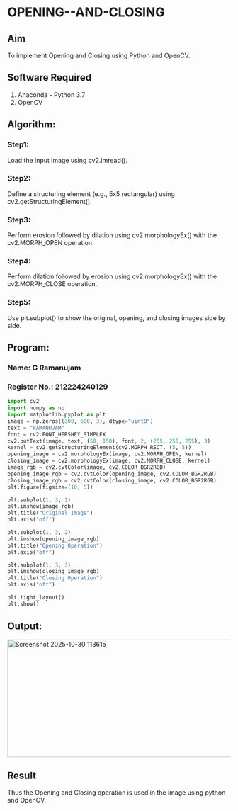 # OPENING--AND-CLOSING
## Aim
To implement Opening and Closing using Python and OpenCV.

## Software Required
1. Anaconda - Python 3.7
2. OpenCV
## Algorithm:
### Step1:
Load the input image using cv2.imread().

### Step2:
Define a structuring element (e.g., 5x5 rectangular) using cv2.getStructuringElement().

### Step3:
Perform erosion followed by dilation using cv2.morphologyEx() with the cv2.MORPH_OPEN operation.

### Step4:
Perform dilation followed by erosion using cv2.morphologyEx() with the cv2.MORPH_CLOSE operation.

### Step5:
Use plt.subplot() to show the original, opening, and closing images side by side.

## Program:
### Name: G Ramanujam
### Register No.: 212224240129
``` Python
import cv2
import numpy as np
import matplotlib.pyplot as plt
image = np.zeros((300, 600, 3), dtype="uint8")
text = "RAMANUJAM"
font = cv2.FONT_HERSHEY_SIMPLEX
cv2.putText(image, text, (50, 150), font, 2, (255, 255, 255), 3)
kernel = cv2.getStructuringElement(cv2.MORPH_RECT, (5, 5))
opening_image = cv2.morphologyEx(image, cv2.MORPH_OPEN, kernel)
closing_image = cv2.morphologyEx(image, cv2.MORPH_CLOSE, kernel)
image_rgb = cv2.cvtColor(image, cv2.COLOR_BGR2RGB)
opening_image_rgb = cv2.cvtColor(opening_image, cv2.COLOR_BGR2RGB)
closing_image_rgb = cv2.cvtColor(closing_image, cv2.COLOR_BGR2RGB)
plt.figure(figsize=(10, 5))

plt.subplot(1, 3, 1)
plt.imshow(image_rgb)
plt.title("Original Image")
plt.axis("off")

plt.subplot(1, 3, 2)
plt.imshow(opening_image_rgb)
plt.title("Opening Operation")
plt.axis("off")

plt.subplot(1, 3, 3)
plt.imshow(closing_image_rgb)
plt.title("Closing Operation")
plt.axis("off")

plt.tight_layout()
plt.show()

```
## Output:

<img width="1287" height="266" alt="Screenshot 2025-10-30 113615" src="https://github.com/user-attachments/assets/a6c314e8-4ccc-44e3-9919-59a83da2beca" />


## Result
Thus the Opening and Closing operation is used in the image using python and OpenCV.
